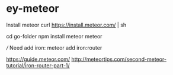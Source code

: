# ey-meteor

Install meteor
curl https://install.meteor.com/ | sh

cd go-folder
npm install meteor
meteor

*/*
Need add iron:
meteor add iron:router

https://guide.meteor.com/
http://meteortips.com/second-meteor-tutorial/iron-router-part-1/
